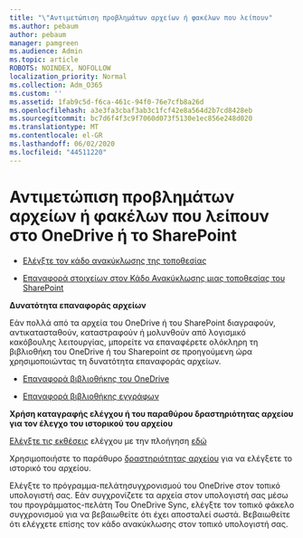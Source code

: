 ```yaml
---
title: "\"Αντιμετώπιση προβλημάτων αρχείων ή φακέλων που λείπουν"
ms.author: pebaum
author: pebaum
manager: pamgreen
ms.audience: Admin
ms.topic: article
ROBOTS: NOINDEX, NOFOLLOW
localization_priority: Normal
ms.collection: Adm_O365
ms.custom: ''
ms.assetid: 1fab9c5d-f6ca-461c-94f0-76e7cfb8a26d
ms.openlocfilehash: a3e3fa3cbaf3ab3c1fcf42e8a564d2b7cd8428eb
ms.sourcegitcommit: bc7d6f4f3c9f7060d073f5130e1ec856e248d020
ms.translationtype: MT
ms.contentlocale: el-GR
ms.lasthandoff: 06/02/2020
ms.locfileid: "44511220"
---
```

# <a name="troubleshooting-missing-files-or-folders-in-onedrive-or-sharepoint"></a>Αντιμετώπιση προβλημάτων αρχείων ή φακέλων που λείπουν στο OneDrive ή το SharePoint

- [Ελέγξτε τον κάδο ανακύκλωσης της τοποθεσίας](https://support.office.com/article/restore-deleted-items-from-the-site-collection-recycle-bin-5fa924ee-16d7-487b-9a0a-021b9062d14b)

- [Επαναφορά στοιχείων στον Κάδο Ανακύκλωσης μιας τοποθεσίας του SharePoint](https://support.office.com/article/Restore-deleted-files-or-folders-in-OneDrive-949ada80-0026-4db3-a953-c99083e6a84f)



**Δυνατότητα επαναφοράς αρχείων**

Εάν πολλά από τα αρχεία του OneDrive ή του SharePoint διαγραφούν, αντικατασταθούν, καταστραφούν ή μολυνθούν από λογισμικό κακόβουλης λειτουργίας, μπορείτε να επαναφέρετε ολόκληρη τη βιβλιοθήκη του OneDrive ή του Sharepoint σε προηγούμενη ώρα χρησιμοποιώντας τη δυνατότητα επαναφοράς αρχείων.

- [Επαναφορά βιβλιοθήκης του OneDrive](https://support.office.com/article/restore-your-onedrive-fa231298-759d-41cf-bcd0-25ac53eb8a15)

- [Επαναφορά βιβλιοθήκης εγγράφων](https://support.office.com/article/restore-a-document-library-317791c3-8bd0-4dfd-8254-3ca90883d39a)

**Χρήση καταγραφής ελέγχου ή του παραθύρου δραστηριότητας αρχείου για τον έλεγχο του ιστορικού του αρχείου**

[Ελέγξτε τις εκθέσεις](https://docs.microsoft.com/microsoft-365/compliance/search-the-audit-log-in-security-and-compliance) </a> ελέγχου με την πλοήγηση [εδώ](https://protection.office.com/#/unifiedauditlog)

Χρησιμοποιήστε το παράθυρο [δραστηριότητας αρχείου](https://support.office.com/article/File-activity-in-a-document-library-6105ecda-1dd0-4f6f-9542-102bf5c0ffe0) για να ελέγξετε το ιστορικό του αρχείου.

Ελέγξτε το πρόγραμμα-πελάτησυγχρονισμού του OneDrive στον τοπικό υπολογιστή σας.  Εάν συγχρονίζετε τα αρχεία στον υπολογιστή σας μέσω του προγράμματος-πελάτη Του OneDrive Sync, ελέγξτε τον τοπικό φάκελο συγχρονισμού για να βεβαιωθείτε ότι έχει αποσταλεί σωστά. Βεβαιωθείτε ότι ελέγχετε επίσης τον κάδο ανακύκλωσης στον τοπικό υπολογιστή σας.



